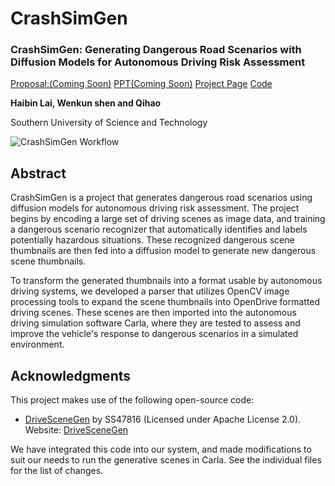 # CrashSimGen

### CrashSimGen: Generating Dangerous Road Scenarios with Diffusion Models for Autonomous Driving Risk Assessment

[Proposal:(Coming Soon)]() [PPT(Coming Soon)]() [Project Page](https://haibinlai.github.io/CrashSimGen/) [Code](https://github.com/HaibinLai/CrashSimGen)

**Haibin Lai, Wenkun shen and Qihao**

Southern University of Science and Technology

<!-- ![alt text](img/image.png) -->
![CrashSimGen Workflow](img/ML_DM.drawio.png)

## Abstract

CrashSimGen is a project that generates dangerous road scenarios using diffusion models for autonomous driving risk assessment. The project begins by encoding a large set of driving scenes as image data, and training a dangerous scenario recognizer that automatically identifies and labels potentially hazardous situations. These recognized dangerous scene thumbnails are then fed into a diffusion model to generate new dangerous scene thumbnails.

To transform the generated thumbnails into a format usable by autonomous driving systems, we developed a parser that utilizes OpenCV image processing tools to expand the scene thumbnails into OpenDrive formatted driving scenes. These scenes are then imported into the autonomous driving simulation software Carla, where they are tested to assess and improve the vehicle's response to dangerous scenarios in a simulated environment.

## Acknowledgments

This project makes use of the following open-source code:

- [DriveSceneGen](https://github.com/SS47816/DriveSceneGen.git) by SS47816 (Licensed under Apache License 2.0). Website: [DriveSceneGen](https://ss47816.github.io/DriveSceneGen/)

We have integrated this code into our system, and made modifications to suit our needs to run the generative scenes in Carla. See the individual files for the list of changes.
